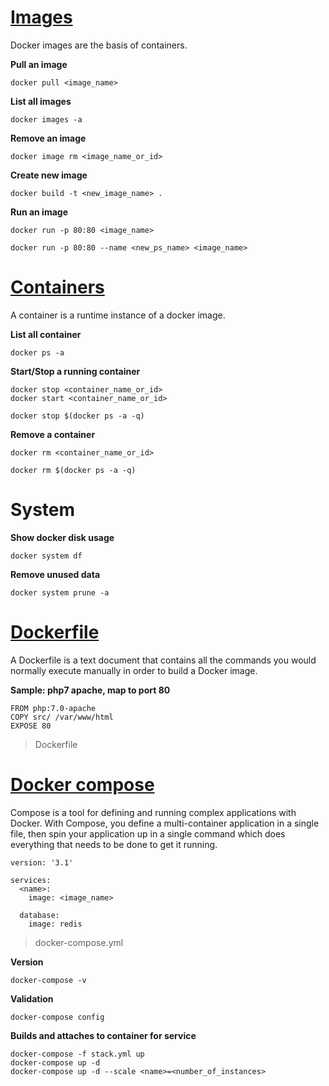 # [Images](https://docs.docker.com/glossary/?term=image)
Docker images are the basis of containers.

**Pull an image**
```
docker pull <image_name>
```
**List all images**
```
docker images -a  
```
**Remove an image**
```
docker image rm <image_name_or_id>
```
**Create new image**
```
docker build -t <new_image_name> .
```
**Run an image**
```
docker run -p 80:80 <image_name>
```
```
docker run -p 80:80 --name <new_ps_name> <image_name>
```

# [Containers](https://docs.docker.com/glossary/?term=container)
A container is a runtime instance of a docker image.

**List all container**
```
docker ps -a  
```
**Start/Stop a running container**
```
docker stop <container_name_or_id>
docker start <container_name_or_id>
```
```
docker stop $(docker ps -a -q)
```
**Remove a container**
```
docker rm <container_name_or_id>
```
```
docker rm $(docker ps -a -q)
```

# System
**Show docker disk usage**
```
docker system df
```
**Remove unused data**
```
docker system prune -a
```

# [Dockerfile](https://docs.docker.com/glossary/?term=Dockerfile)
A Dockerfile is a text document that contains all the commands you would normally execute manually in order to build a Docker image.

**Sample: php7 apache, map to port 80**
```
FROM php:7.0-apache
COPY src/ /var/www/html
EXPOSE 80
```
> Dockerfile

# [Docker compose](https://docs.docker.com/glossary/?term=Compose)
Compose is a tool for defining and running complex applications with Docker. With Compose, you define a multi-container application in a single file, then spin your application up in a single command which does everything that needs to be done to get it running.

```
version: '3.1'

services:
  <name>:
    image: <image_name>
    
  database:
    image: redis
```
> docker-compose.yml

**Version**
```
docker-compose -v
```
**Validation**
```
docker-compose config
```
**Builds and attaches to container for service**
```
docker-compose -f stack.yml up
docker-compose up -d
docker-compose up -d --scale <name>=<number_of_instances>
```
